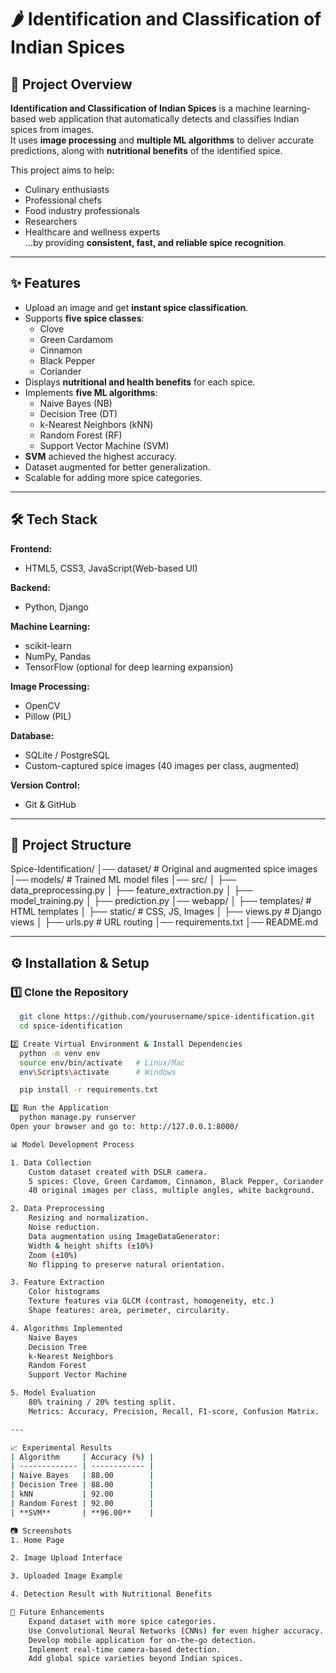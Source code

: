 # 🌶️ Identification and Classification of Indian Spices

## 📌 Project Overview
**Identification and Classification of Indian Spices** is a machine learning-based web application that automatically detects and classifies Indian spices from images.  
It uses **image processing** and **multiple ML algorithms** to deliver accurate predictions, along with **nutritional benefits** of the identified spice.

This project aims to help:
- Culinary enthusiasts
- Professional chefs
- Food industry professionals
- Researchers
- Healthcare and wellness experts  
…by providing **consistent, fast, and reliable spice recognition**.

---

## ✨ Features
- Upload an image and get **instant spice classification**.
- Supports **five spice classes**:
  - Clove
  - Green Cardamom
  - Cinnamon
  - Black Pepper
  - Coriander
- Displays **nutritional and health benefits** for each spice.
- Implements **five ML algorithms**:
  - Naive Bayes (NB)
  - Decision Tree (DT)
  - k-Nearest Neighbors (kNN)
  - Random Forest (RF)
  - Support Vector Machine (SVM)
- **SVM** achieved the highest accuracy.
- Dataset augmented for better generalization.
- Scalable for adding more spice categories.

---

## 🛠 Tech Stack
**Frontend:**
- HTML5, CSS3, JavaScript(Web-based UI)

**Backend:**
- Python, Django

**Machine Learning:**
- scikit-learn
- NumPy, Pandas
- TensorFlow (optional for deep learning expansion)

**Image Processing:**
- OpenCV
- Pillow (PIL)

**Database:**
- SQLite / PostgreSQL
-  Custom-captured spice images (40 images per class, augmented)

**Version Control:**
- Git & GitHub

---

## 📂 Project Structure
Spice-Identification/
│── dataset/ # Original and augmented spice images
│── models/ # Trained ML model files
│── src/
│ ├── data_preprocessing.py
│ ├── feature_extraction.py
│ ├── model_training.py
│ ├── prediction.py
│── webapp/
│ ├── templates/ # HTML templates
│ ├── static/ # CSS, JS, Images
│ ├── views.py # Django views
│ ├── urls.py # URL routing
│── requirements.txt
│── README.md



---

## ⚙️ Installation & Setup

### 1️⃣ Clone the Repository
```bash
  git clone https://github.com/yourusername/spice-identification.git
  cd spice-identification

2️⃣ Create Virtual Environment & Install Dependencies
  python -m venv env
  source env/bin/activate   # Linux/Mac
  env\Scripts\activate      # Windows

  pip install -r requirements.txt

3️⃣ Run the Application
  python manage.py runserver
Open your browser and go to: http://127.0.0.1:8000/

📊 Model Development Process

1. Data Collection
    Custom dataset created with DSLR camera.
    5 spices: Clove, Green Cardamom, Cinnamon, Black Pepper, Coriander.
    40 original images per class, multiple angles, white background.

2. Data Preprocessing
    Resizing and normalization.
    Noise reduction.    
    Data augmentation using ImageDataGenerator:
    Width & height shifts (±10%)
    Zoom (±10%)
    No flipping to preserve natural orientation.

3. Feature Extraction
    Color histograms
    Texture features via GLCM (contrast, homogeneity, etc.)
    Shape features: area, perimeter, circularity.

4. Algorithms Implemented
    Naive Bayes
    Decision Tree    
    k-Nearest Neighbors
    Random Forest
    Support Vector Machine

5. Model Evaluation
    80% training / 20% testing split.
    Metrics: Accuracy, Precision, Recall, F1-score, Confusion Matrix.

---

📈 Experimental Results
| Algorithm     | Accuracy (%) |
| ------------- | ------------ |
| Naive Bayes   | 88.00        |
| Decision Tree | 88.00        |
| kNN           | 92.00        |
| Random Forest | 92.00        |
| **SVM**       | **96.00**    |

📷 Screenshots
1. Home Page

2. Image Upload Interface

3. Uploaded Image Example

4. Detection Result with Nutritional Benefits

🚀 Future Enhancements
    Expand dataset with more spice categories.
    Use Convolutional Neural Networks (CNNs) for even higher accuracy.
    Develop mobile application for on-the-go detection.
    Implement real-time camera-based detection.
    Add global spice varieties beyond Indian spices.

